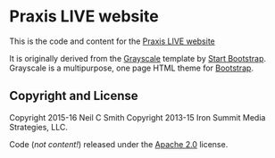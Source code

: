 # Praxis LIVE website

This is the code and content for the [Praxis LIVE website](http://www.praxislive.org)

It is originally derived from the [Grayscale](http://startbootstrap.com/template-overviews/grayscale/) template by [Start Bootstrap](http://startbootstrap.com/). Grayscale is a multipurpose, one page HTML theme for [Bootstrap](http://getbootstrap.com/).

## Copyright and License

Copyright 2015-16 Neil C Smith
Copyright 2013-15 Iron Summit Media Strategies, LLC.

Code (_not content!_) released under the [Apache 2.0](LICENSE) license.
